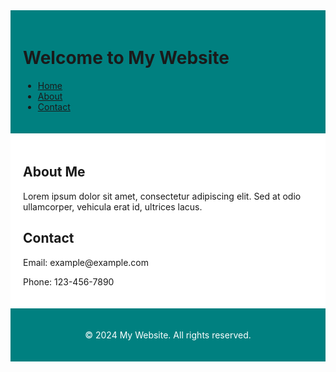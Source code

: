 <div style="background-color: teal; padding: 20px;">
  <h1>Welcome to My Website</h1>
  <nav>
    <ul>
      <li><a href="#">Home</a></li>
      <li><a href="#">About</a></li>
      <li><a href="#">Contact</a></li>
    </ul>
  </nav>
</div>

<main style="background-color: white; padding: 20px;">
  <section>
    <h2>About Me</h2>
    <p>Lorem ipsum dolor sit amet, consectetur adipiscing elit. Sed at odio ullamcorper, vehicula erat id, ultrices lacus.</p>
  </section>
  
  <section>
    <h2>Contact</h2>
    <p>Email: example@example.com</p>
    <p>Phone: 123-456-7890</p>
  </section>
</main>

<footer style="background-color: teal; padding: 20px; color: white; text-align: center;">
  <p>&copy; 2024 My Website. All rights reserved.</p>
</footer>
